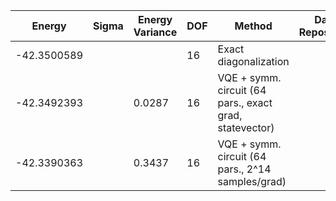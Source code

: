 | Energy      | Sigma   | Energy Variance   | DOF | Method                                                       | Data Repository |
|-------------|---------|-------------------|-----|--------------------------------------------------------------|-----------------|
| -42.3500589 |         |                   | 16  | Exact diagonalization                                        |                 |
| -42.3492393 |         | 0.0287            | 16  | VQE + symm. circuit (64 pars., exact grad, statevector)      |                 |
| -42.3390363 |         | 0.3437            | 16  | VQE + symm. circuit (64 pars., 2^14 samples/grad)            |                 |
